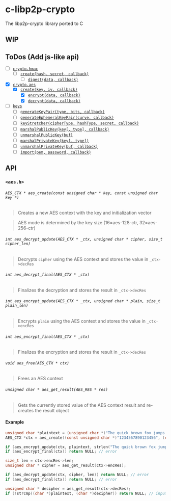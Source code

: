 # c-libp2p-crypto

The libp2p-crypto library ported to C

## WIP

## ToDos (Add js-like api)
  -  [ ] [`crypto.hmac`](#hmac)
     -  [ ] [`create(hash, secret, callback)`](#createhash-secret-callback)
       -  [ ] [`digest(data, callback)`](#digestdata-callback)
  -  [x] [`crypto.aes`](#aes)
     -  [x] [`create(key, iv, callback)`](#createkey-iv-callback)
       -  [x] [`encrypt(data, callback)`](#encryptdata-callback)
       -  [x] [`decrypt(data, callback)`](#decryptdata-callback)
  -  [ ] [`keys`](#keys)
     -  [ ] [`generateKeyPair(type, bits, callback)`](#generatekeypairtype-bits-callback)
     -  [ ] [`generateEphemeralKeyPair(curve, callback)`](#generateephemeralkeypaircurve-callback)
     -  [ ] [`keyStretcher(cipherType, hashType, secret, callback)`](#keystretcherciphertype-hashtype-secret-callback)
     -  [ ] [`marshalPublicKey(key[, type], callback)`](#marshalpublickeykey-type-callback)
     -  [ ] [`unmarshalPublicKey(buf)`](#unmarshalpublickeybuf)
     -  [ ] [`marshalPrivateKey(key[, type])`](#marshalprivatekeykey-type)
     -  [ ] [`unmarshalPrivateKey(buf, callback)`](#unmarshalprivatekeybuf-callback)
     -  [ ] [`import(pem, password, callback)`](#importpem-password-callback)

## API

###  `<aes.h>`

######  `AES_CTX * aes_create(const unsigned char * key, const unsigned char key *)`

> Creates a new AES context with the key and initialization vector

> AES mode is determined by the key size (16=aes-128-ctr, 32=aes-256-ctr)

######  `int aes_decrypt_update(AES_CTX * _ctx, unsigned char * cipher, size_t cipher_len)`

> Decrypts `cipher` using the AES context and stores the value in `_ctx->decRes`

######  `int aes_decrypt_final(AES_CTX * _ctx)`

> Finalizes the decryption and stores the result in `_ctx->decRes`

######  `int aes_encrypt_update(AES_CTX * _ctx, unsigned char * plain, size_t plain_len)`

> Encrypts `plain` using the AES context and stores the value in `_ctx->encRes`

######  `int aes_encrypt_final(AES_CTX * _ctx)`

> Finalizes the encryption and stores the result in `_ctx->decRes`

###### `void aes_free(AES_CTX * ctx)`

> Frees an AES context

###### `unsigned char * aes_get_result(AES_RES * res)`

> Gets the currently stored value of the AES context result and re-creates the result object

#### Example

```c
unsigned char *plaintext = (unsigned char *)"The quick brown fox jumps over the lazy dog";
AES_CTX *ctx = aes_create((const unsigned char *)"1234567890123456", (const unsigned char *)"1234567890123456");

if (aes_encrypt_update(ctx, plaintext, strlen("The quick brown fox jumps over the lazy dog"))) return NULL; // error
if (aes_encrypt_final(ctx)) return NULL; // error

size_t len = ctx->encRes->len;
unsigned char * cipher = aes_get_result(ctx->encRes);

if (aes_decrypt_update(ctx, cipher, len)) return NULL; // error
if (aes_decrypt_final(ctx)) return NULL; // error

unsigned char * decipher = aes_get_result(ctx->decRes);
if (!strcmp((char *)plaintext, (char *)decipher)) return NULL; // input does not match output
```
